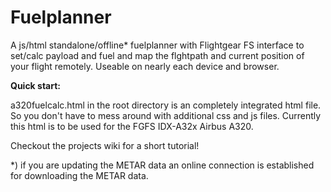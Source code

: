 # Fuelplanner
A js/html standalone/offline* fuelplanner with Flightgear FS interface to set/calc payload and fuel and map the flghtpath and current position of your flight remotely. Useable on nearly each device and browser.

**Quick start:**

a320fuelcalc.html in the root directory is an completely integrated html file. So you don't have to mess around with additional css and js files. Currently this html is to be used for the FGFS IDX-A32x Airbus A320.

Checkout the projects wiki for a short tutorial!

*) if you are updating the METAR data an online connection is established for downloading the METAR data.
